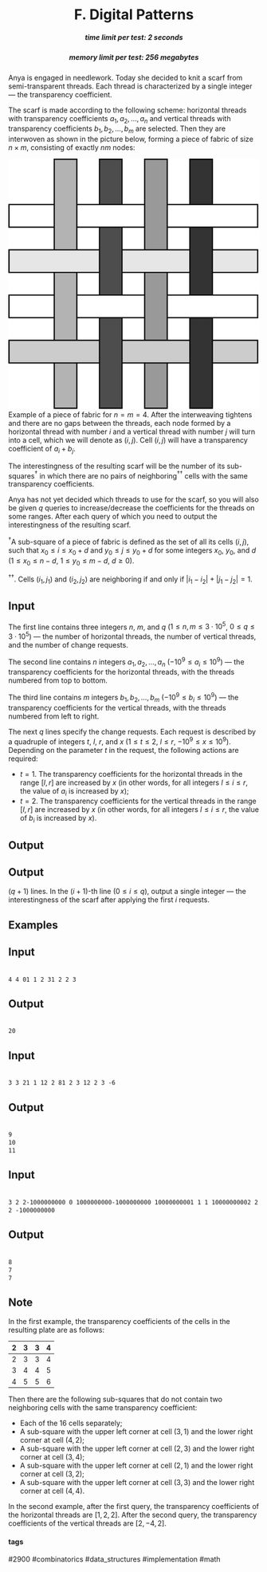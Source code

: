 <h1 style='text-align: center;'> F. Digital Patterns</h1>

<h5 style='text-align: center;'>time limit per test: 2 seconds</h5>
<h5 style='text-align: center;'>memory limit per test: 256 megabytes</h5>

Anya is engaged in needlework. Today she decided to knit a scarf from semi-transparent threads. Each thread is characterized by a single integer — the transparency coefficient.

The scarf is made according to the following scheme: horizontal threads with transparency coefficients $a_1, a_2, \ldots, a_n$ and vertical threads with transparency coefficients $b_1, b_2, \ldots, b_m$ are selected. Then they are interwoven as shown in the picture below, forming a piece of fabric of size $n \times m$, consisting of exactly $nm$ nodes:

 ![](images/32013a15179bef04a140e1801c28b2767028bd0d.png) Example of a piece of fabric for $n = m = 4$. After the interweaving tightens and there are no gaps between the threads, each node formed by a horizontal thread with number $i$ and a vertical thread with number $j$ will turn into a cell, which we will denote as $(i, j)$. Cell $(i, j)$ will have a transparency coefficient of $a_i + b_j$.

The interestingness of the resulting scarf will be the number of its sub-squares$^{\dagger}$ in which there are no pairs of neighboring$^{\dagger \dagger}$ cells with the same transparency coefficients.

Anya has not yet decided which threads to use for the scarf, so you will also be given $q$ queries to increase/decrease the coefficients for the threads on some ranges. After each query of which you need to output the interestingness of the resulting scarf.

$^{\dagger}$A sub-square of a piece of fabric is defined as the set of all its cells $(i, j)$, such that $x_0 \le i \le x_0 + d$ and $y_0 \le j \le y_0 + d$ for some integers $x_0$, $y_0$, and $d$ ($1 \le x_0 \le n - d$, $1 \le y_0 \le m - d$, $d \ge 0$).

$^{\dagger \dagger}$. Cells $(i_1, j_1)$ and $(i_2, j_2)$ are neighboring if and only if $|i_1 - i_2| + |j_1 - j_2| = 1$.

## Input

The first line contains three integers $n$, $m$, and $q$ ($1 \le n, m \le 3 \cdot 10^5$, $0 \le q \le 3 \cdot 10^5$) — the number of horizontal threads, the number of vertical threads, and the number of change requests.

The second line contains $n$ integers $a_1, a_2, \ldots, a_n$ ($-10^9 \le a_i \le 10^9$) — the transparency coefficients for the horizontal threads, with the threads numbered from top to bottom.

The third line contains $m$ integers $b_1, b_2, \ldots, b_m$ ($-10^9 \le b_i \le 10^9$) — the transparency coefficients for the vertical threads, with the threads numbered from left to right.

The next $q$ lines specify the change requests. Each request is described by a quadruple of integers $t$, $l$, $r$, and $x$ ($1 \le t \le 2$, $l \le r$, $-10^9 \le x \le 10^9$). Depending on the parameter $t$ in the request, the following actions are required:

* $t=1$. The transparency coefficients for the horizontal threads in the range $[l, r]$ are increased by $x$ (in other words, for all integers $l \le i \le r$, the value of $a_i$ is increased by $x$);
* $t=2$. The transparency coefficients for the vertical threads in the range $[l, r]$ are increased by $x$ (in other words, for all integers $l \le i \le r$, the value of $b_i$ is increased by $x$).
## Output

## Output

 $(q+1)$ lines. In the $(i + 1)$-th line ($0 \le i \le q$), output a single integer — the interestingness of the scarf after applying the first $i$ requests.

## Examples

## Input


```

4 4 01 1 2 31 2 2 3
```
## Output


```

20

```
## Input


```

3 3 21 1 12 2 81 2 3 12 2 3 -6
```
## Output


```

9
10
11

```
## Input


```

3 2 2-1000000000 0 1000000000-1000000000 10000000001 1 1 10000000002 2 2 -1000000000
```
## Output


```

8
7
7

```
## Note

In the first example, the transparency coefficients of the cells in the resulting plate are as follows:

 

| 2 | 3 | 3 | 4 |
| --- | --- | --- | --- |
| 2 | 3 | 3 | 4 |
| 3 | 4 | 4 | 5 |
| 4 | 5 | 5 | 6 |

 Then there are the following sub-squares that do not contain two neighboring cells with the same transparency coefficient:

* Each of the $16$ cells separately;
* A sub-square with the upper left corner at cell $(3, 1)$ and the lower right corner at cell $(4, 2)$;
* A sub-square with the upper left corner at cell $(2, 3)$ and the lower right corner at cell $(3, 4)$;
* A sub-square with the upper left corner at cell $(2, 1)$ and the lower right corner at cell $(3, 2)$;
* A sub-square with the upper left corner at cell $(3, 3)$ and the lower right corner at cell $(4, 4)$.

In the second example, after the first query, the transparency coefficients of the horizontal threads are $[1, 2, 2]$. After the second query, the transparency coefficients of the vertical threads are $[2, -4, 2]$.



#### tags 

#2900 #combinatorics #data_structures #implementation #math 